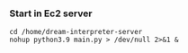 ### Start in Ec2 server
```
cd /home/dream-interpreter-server
nohup python3.9 main.py > /dev/null 2>&1 &
```